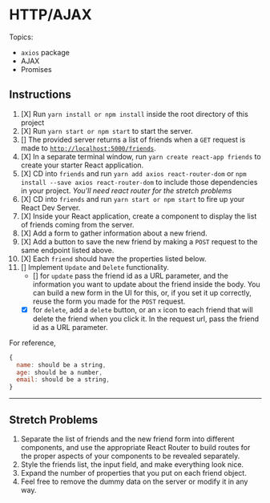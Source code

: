# HTTP/AJAX

Topics:

* `axios` package
* AJAX
* Promises

## Instructions

1.  [X] Run `yarn install or npm install` inside the root directory of this project
1.  [X] Run `yarn start or npm start` to start the server.
1.  [] The provided server returns a list of friends when a `GET` request is made to [`http://localhost:5000/friends`](http://localhost:5000/friends).
1.  [X] In a separate terminal window, run `yarn create react-app friends` to create your starter React application.
1.  [X] CD into `friends` and run `yarn add axios react-router-dom` or `npm install --save axios react-router-dom` to include those dependencies in your project. _You'll need react router for the stretch problems_
1.  [X] CD into `friends` and run `yarn start or npm start` to fire up your React Dev Server.
1.  [X] Inside your React application, create a component to display the list of friends coming from the server.
1.  [X] Add a form to gather information about a new friend.
1.  [X] Add a button to save the new friend by making a `POST` request to the same endpoint listed above.
1.  [X] Each `friend` should have the properties listed below.
1.  [] Implement `Update` and `Delete` functionality.
    * [] for `update` pass the friend id as a URL parameter, and the information you want to update about the friend inside the body. You can build a new form in the UI for this, or, if you set it up correctly, reuse the form you made for the `POST` request.
    * [X] for `delete`, add a `delete` button, or an `x` icon to each friend that will delete the friend when you click it. In the request url, pass the friend id as a URL parameter.

For reference, 
```js
{
  name: should be a string,
  age: should be a number,
  email: should be a string,
}
```

---

## Stretch Problems

1.  Separate the list of friends and the new friend form into different components, and use the appropriate React Router to build routes for the proper aspects of your components to be revealed separately.
1.  Style the friends list, the input field, and make everything look nice.
1.  Expand the number of properties that you put on each friend object.
1.  Feel free to remove the dummy data on the server or modify it in any way.
